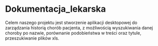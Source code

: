 # Dokumentacja_lekarska
Celem naszego projektu jest stworzenie aplikacji desktopowej do zarządzania historią chorób pacjenta, z możliwością wyszukiwania danej choroby po nazwie, porównanie podobieństwa w treści oraz tytule, przeszukiwanie plików xls.
